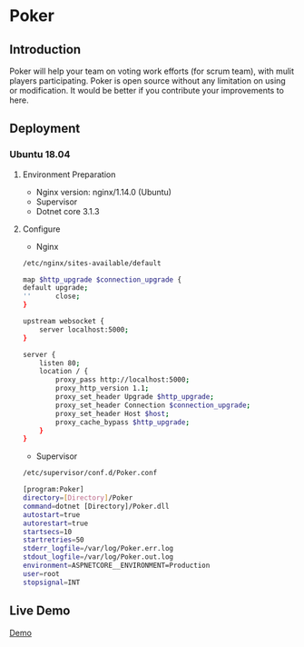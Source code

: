 # Poker

## Introduction

Poker will help your team on voting work efforts (for scrum team), with mulit players participating. Poker is open source without any limitation on using or modification. It would be better if you contribute your improvements to here.

## Deployment

### Ubuntu 18.04

1. Environment Preparation
    - Nginx version: nginx/1.14.0 (Ubuntu)
    - Supervisor
    - Dotnet core 3.1.3
2. Configure
    - Nginx

    ```bash
    /etc/nginx/sites-available/default

    map $http_upgrade $connection_upgrade {
    default upgrade;
    ''      close;
    }

    upstream websocket {
        server localhost:5000;
    }

    server {
        listen 80;
        location / {
            proxy_pass http://localhost:5000;
            proxy_http_version 1.1;
            proxy_set_header Upgrade $http_upgrade;
            proxy_set_header Connection $connection_upgrade;
            proxy_set_header Host $host;
            proxy_cache_bypass $http_upgrade;
        }
    }
    ```

    - Supervisor

    ```bash
    /etc/supervisor/conf.d/Poker.conf

    [program:Poker]
    directory=[Directory]/Poker
    command=dotnet [Directory]/Poker.dll
    autostart=true
    autorestart=true
    startsecs=10
    startretries=50
    stderr_logfile=/var/log/Poker.err.log
    stdout_logfile=/var/log/Poker.out.log
    environment=ASPNETCORE__ENVIRONMENT=Production
    user=root
    stopsignal=INT
    ```

## Live Demo

[Demo](http://182.61.37.221:8100/)
